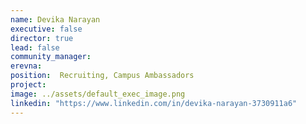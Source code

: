 ```yaml
---
name: Devika Narayan
executive: false
director: true
lead: false
community_manager:  
erevna:   
position:  Recruiting, Campus Ambassadors
project: 
image: ../assets/default_exec_image.png
linkedin: "https://www.linkedin.com/in/devika-narayan-3730911a6"
---
```

